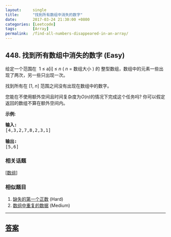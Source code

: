 ```yaml
---
layout:     single
title:      "找到所有数组中消失的数字"
date:       2017-03-24 21:30:00 +0800
categories: [Leetcode]
tags:       [Array]
permalink:  /find-all-numbers-disappeared-in-an-array/
---
```


## 448. 找到所有数组中消失的数字 (Easy)

<p>给定一个范围在&nbsp; 1 &le; a[i] &le; <em>n</em> (&nbsp;<em>n</em> = 数组大小 ) 的 整型数组，数组中的元素一些出现了两次，另一些只出现一次。</p>

<p>找到所有在 [1, <em>n</em>] 范围之间没有出现在数组中的数字。</p>

<p>您能在不使用额外空间且时间复杂度为<em>O(n)</em>的情况下完成这个任务吗? 你可以假定返回的数组不算在额外空间内。</p>

<p><strong>示例:</strong></p>

<pre>
<strong>输入:</strong>
[4,3,2,7,8,2,3,1]

<strong>输出:</strong>
[5,6]
</pre>

### 相关话题
  [[数组](https://github.com/openset/leetcode/tree/master/tag/array/README.md)]

### 相似题目
  1. [缺失的第一个正数](/first-missing-positive) (Hard)
  1. [数组中重复的数据](/find-all-duplicates-in-an-array) (Medium)

---

## [答案](https://github.com/openset/leetcode/tree/master/problems/find-all-numbers-disappeared-in-an-array)
